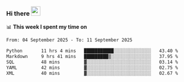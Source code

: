 ### Hi there <a href="https://www.gautamkrishnar.com/"><img src="https://media.giphy.com/media/hvRJCLFzcasrR4ia7z/giphy.gif" width="25px"></a>

📊 **This week I spent my time on**

<!--START_SECTION:waka-->

```txt
From: 04 September 2025 - To: 11 September 2025

Python       11 hrs 4 mins   ███████████░░░░░░░░░░░░░░   43.40 %
Markdown     9 hrs 41 mins   █████████▒░░░░░░░░░░░░░░░   37.95 %
SQL          48 mins         ▓░░░░░░░░░░░░░░░░░░░░░░░░   03.14 %
YAML         42 mins         ▓░░░░░░░░░░░░░░░░░░░░░░░░   02.75 %
XML          40 mins         ▓░░░░░░░░░░░░░░░░░░░░░░░░   02.67 %
```

<!--END_SECTION:waka-->

